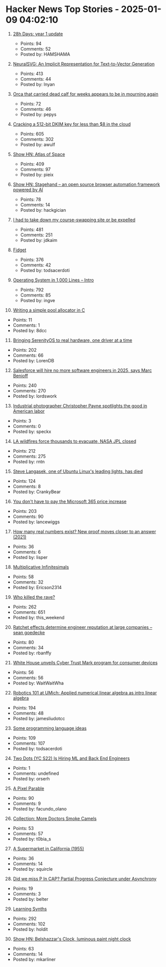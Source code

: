 # Hacker News Top Stories - 2025-01-09 04:02:10

1. [28h Days: year 1 update](https://sidhion.com/blog/28h_days_update_1/)
   - Points: 94
   - Comments: 52
   - Posted by: HAMSHAMA

2. [NeuralSVG: An Implicit Representation for Text-to-Vector Generation](https://sagipolaczek.github.io/NeuralSVG/)
   - Points: 413
   - Comments: 44
   - Posted by: lnyan

3. [Orca that carried dead calf for weeks appears to be in mourning again](https://www.nytimes.com/2025/01/02/us/mother-orca-tahlequah-calf-dead.html)
   - Points: 72
   - Comments: 46
   - Posted by: pepys

4. [Cracking a 512-bit DKIM key for less than $8 in the cloud](https://dmarcchecker.app/articles/crack-512-bit-dkim-rsa-key)
   - Points: 605
   - Comments: 302
   - Posted by: awulf

5. [Show HN: Atlas of Space](https://atlasof.space/)
   - Points: 409
   - Comments: 97
   - Posted by: pieix

6. [Show HN: Stagehand – an open source browser automation framework powered by AI](https://github.com/browserbase/stagehand)
   - Points: 78
   - Comments: 14
   - Posted by: hackgician

7. [I had to take down my course-swapping site or be expelled](https://www.linkedin.com/posts/jdkaim_github-jdkaimhuskyswap-huskyswap-project-activity-7282609173316415488-1jdb)
   - Points: 481
   - Comments: 251
   - Posted by: jdkaim

8. [Fidget](https://www.mattkeeter.com/projects/fidget/)
   - Points: 376
   - Comments: 42
   - Posted by: todsacerdoti

9. [Operating System in 1,000 Lines – Intro](https://operating-system-in-1000-lines.vercel.app/en)
   - Points: 792
   - Comments: 85
   - Posted by: ingve

10. [Writing a simple pool allocator in C](https://8dcc.github.io/programming/pool-allocator.html)
   - Points: 11
   - Comments: 1
   - Posted by: 8dcc

11. [Bringing SerenityOS to real hardware, one driver at a time](https://sdomi.pl/weblog/23-serenityos-realhw/)
   - Points: 202
   - Comments: 66
   - Posted by: LorenDB

12. [Salesforce will hire no more software engineers in 2025, says Marc Benioff](https://www.salesforceben.com/salesforce-will-hire-no-more-software-engineers-in-2025-says-marc-benioff/)
   - Points: 240
   - Comments: 270
   - Posted by: lordswork

13. [Industrial photographer Christopher Payne spotlights the good in American labor](https://www.scopeofwork.net/the-honorable-parts/)
   - Points: 3
   - Comments: 0
   - Posted by: speckx

14. [LA wildfires force thousands to evacuate, NASA JPL closed](https://www.theregister.com/2025/01/08/los_angeles_fires_jpl/)
   - Points: 212
   - Comments: 275
   - Posted by: rntn

15. [Steve Langasek, one of Ubuntu Linux's leading lights, has died](https://thenewstack.io/steve-langasek-one-of-ubuntu-linuxs-leading-lights-has-died/)
   - Points: 124
   - Comments: 8
   - Posted by: CrankyBear

16. [You don't have to pay the Microsoft 365 price increase](https://www.consumer.org.nz/articles/you-don-t-have-to-pay-the-microsoft-365-price-increase)
   - Points: 203
   - Comments: 90
   - Posted by: lancewiggs

17. [How many real numbers exist? New proof moves closer to an answer (2021)](https://www.quantamagazine.org/how-many-numbers-exist-infinity-proof-moves-math-closer-to-an-answer-20210715/)
   - Points: 36
   - Comments: 6
   - Posted by: lisper

18. [Multiplicative Infinitesimals](https://github.com/Ericson2314/baccumulation/blob/main/math/multiplicative-infinitesimals.md)
   - Points: 58
   - Comments: 32
   - Posted by: Ericson2314

19. [Who killed the rave?](https://www.ft.com/content/2138e940-0c81-44b0-87a7-325f278413e1)
   - Points: 262
   - Comments: 651
   - Posted by: this_weekend

20. [Ratchet effects determine engineer reputation at large companies – sean goedecke](https://www.seangoedecke.com/ratchet-effects/)
   - Points: 80
   - Comments: 34
   - Posted by: rbanffy

21. [White House unveils Cyber Trust Mark program for consumer devices](https://www.nextgov.com/cybersecurity/2025/01/white-house-unveils-cyber-trust-mark-program-consumer-devices/401991/)
   - Points: 56
   - Comments: 56
   - Posted by: WaitWaitWha

22. [Robotics 101 at UMich: Applied numerical linear algebra as intro linear algebra](https://robotics.umich.edu/academics/courses/course-offerings/rob101-fall-2020/)
   - Points: 194
   - Comments: 48
   - Posted by: jamesliudotcc

23. [Some programming language ideas](https://jerf.org/iri/post/2025/programming_language_ideas/)
   - Points: 109
   - Comments: 107
   - Posted by: todsacerdoti

24. [Two Dots (YC S22) Is Hiring ML and Back End Engineers](https://www.ycombinator.com/companies/two-dots/jobs/97PTcHT-machine-learning-engineer)
   - Points: 1
   - Comments: undefined
   - Posted by: orserh

25. [A Pixel Parable](https://olano.dev/blog/a-pixel-parable/)
   - Points: 90
   - Comments: 9
   - Posted by: facundo_olano

26. [Collection: More Doctors Smoke Camels](https://tobacco.stanford.edu/cigarettes/doctors-smoking/more-doctors-smoke-camels/)
   - Points: 53
   - Comments: 57
   - Posted by: t0bia_s

27. [A Supermarket in California (1955)](https://www.poetryfoundation.org/poems/47660/a-supermarket-in-california)
   - Points: 36
   - Comments: 14
   - Posted by: squircle

28. [Did we miss P In CAP? Partial Progress Conjecture under Asynchrony](https://arxiv.org/abs/2501.00021)
   - Points: 19
   - Comments: 3
   - Posted by: belter

29. [Learning Synths](https://learningsynths.ableton.com)
   - Points: 292
   - Comments: 102
   - Posted by: holdit

30. [Show HN: Belshazzar's Clock, luminous paint night clock](https://blog.karliner.net/projects/belshazzars-clock/)
   - Points: 63
   - Comments: 14
   - Posted by: mkarliner

